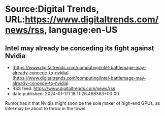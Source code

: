# Source:Digital Trends, URL:https://www.digitaltrends.com/news/rss, language:en-US

## Intel may already be conceding its fight against Nvidia
 - [https://www.digitaltrends.com/computing/intel-battlemage-may-already-concede-to-nvidia](https://www.digitaltrends.com/computing/intel-battlemage-may-already-concede-to-nvidia)
 - RSS feed: https://www.digitaltrends.com/news/rss
 - date published: 2024-01-17T18:11:28.498363+00:00

Rumor has it that Nvidia might soon be the sole maker of high-end GPUs, as Intel may be about to throw in the towel.

